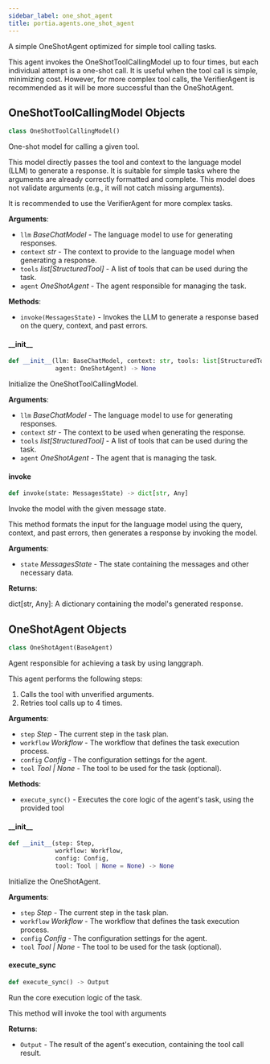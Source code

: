 ```yaml
---
sidebar_label: one_shot_agent
title: portia.agents.one_shot_agent
---
```


A simple OneShotAgent optimized for simple tool calling tasks.

This agent invokes the OneShotToolCallingModel up to four times, but each individual
attempt is a one-shot call. It is useful when the tool call is simple, minimizing cost.
However, for more complex tool calls, the VerifierAgent is recommended as it will
be more successful than the OneShotAgent.

## OneShotToolCallingModel Objects

```python
class OneShotToolCallingModel()
```

One-shot model for calling a given tool.

This model directly passes the tool and context to the language model (LLM)
to generate a response. It is suitable for simple tasks where the arguments
are already correctly formatted and complete. This model does not validate
arguments (e.g., it will not catch missing arguments).

It is recommended to use the VerifierAgent for more complex tasks.

**Arguments**:

- `llm` _BaseChatModel_ - The language model to use for generating responses.
- `context` _str_ - The context to provide to the language model when generating a response.
- `tools` _list[StructuredTool]_ - A list of tools that can be used during the task.
- `agent` _OneShotAgent_ - The agent responsible for managing the task.
  

**Methods**:

- `invoke(MessagesState)` - Invokes the LLM to generate a response based on the query, context,
  and past errors.

#### \_\_init\_\_

```python
def __init__(llm: BaseChatModel, context: str, tools: list[StructuredTool],
             agent: OneShotAgent) -> None
```

Initialize the OneShotToolCallingModel.

**Arguments**:

- `llm` _BaseChatModel_ - The language model to use for generating responses.
- `context` _str_ - The context to be used when generating the response.
- `tools` _list[StructuredTool]_ - A list of tools that can be used during the task.
- `agent` _OneShotAgent_ - The agent that is managing the task.

#### invoke

```python
def invoke(state: MessagesState) -> dict[str, Any]
```

Invoke the model with the given message state.

This method formats the input for the language model using the query, context,
and past errors, then generates a response by invoking the model.

**Arguments**:

- `state` _MessagesState_ - The state containing the messages and other necessary data.
  

**Returns**:

  dict[str, Any]: A dictionary containing the model&#x27;s generated response.

## OneShotAgent Objects

```python
class OneShotAgent(BaseAgent)
```

Agent responsible for achieving a task by using langgraph.

This agent performs the following steps:
1. Calls the tool with unverified arguments.
2. Retries tool calls up to 4 times.

**Arguments**:

- `step` _Step_ - The current step in the task plan.
- `workflow` _Workflow_ - The workflow that defines the task execution process.
- `config` _Config_ - The configuration settings for the agent.
- `tool` _Tool | None_ - The tool to be used for the task (optional).
  

**Methods**:

- `execute_sync()` - Executes the core logic of the agent&#x27;s task, using the provided tool

#### \_\_init\_\_

```python
def __init__(step: Step,
             workflow: Workflow,
             config: Config,
             tool: Tool | None = None) -> None
```

Initialize the OneShotAgent.

**Arguments**:

- `step` _Step_ - The current step in the task plan.
- `workflow` _Workflow_ - The workflow that defines the task execution process.
- `config` _Config_ - The configuration settings for the agent.
- `tool` _Tool | None_ - The tool to be used for the task (optional).

#### execute\_sync

```python
def execute_sync() -> Output
```

Run the core execution logic of the task.

This method will invoke the tool with arguments

**Returns**:

- `Output` - The result of the agent&#x27;s execution, containing the tool call result.

